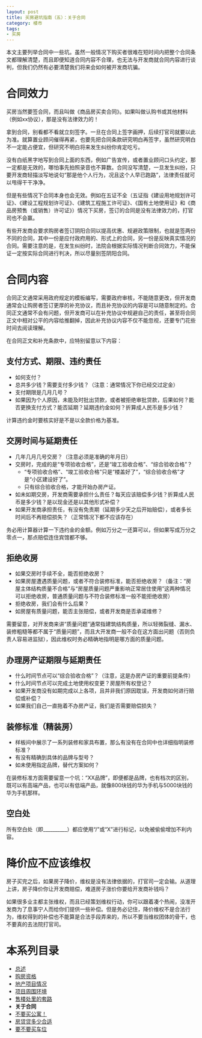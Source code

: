 ```yaml
---
layout: post
title: 买房避坑指南（五）：关于合同
category: 楼市
tags:
- 买房
---
```

本文主要列举合同中一些坑。虽然一般情况下购买者很难在短时间内把整个合同条文都理解清楚，而且即便知道合同内容不合理，也无法与开发商就合同内容进行谈判，但我们仍然有必要清楚我们将来会如何被开发商坑骗。
<!-- more -->

# 合同效力
买房当然要签合同，而且叫做《商品房买卖合同》。如果叫做认购书或其他材料（例如xx协议），那是没有法律效力的！

拿到合同，别看都不看就立刻签字。一旦在合同上签字画押，后续打官司就要以此为准。就算置业顾问催得再紧，也要先把合同条款研究明白再签字，虽然研究明白不一定能占便宜，但研究不明白将来发生纠纷你肯定吃亏。

没有白纸黑字地写到合同上面的东西，例如广告宣传，或者置业顾问口头约定，那一定都是无效的，哪怕事先拍照录音也不算数。合同没写清楚，一旦发生纠纷，只要开发商轻描淡写地说句“那是他个人行为，况且这个人早已跑路”，法律责任就可以甩得干干净净。

但是有些情况下合同本身也会无效。例如在五证不全（五证指《建设用地规划许可证》、《建设工程规划许可证》、《建筑工程施工许可证》、《国有土地使用证》和《商品房预售（或销售）许可证》）情况下买房，签订的合同是没有法律效力的，打官司也不会赢。

有些开发商会要求购房者签订阴阳合同以提高优惠、规避政策限制，也就是签两份不同的合同，其中一份是应付政府用的、形式上的合同，另一份是反映真实情况的合同。需要注意的是，在发生纠纷时，法院会根据实际情况判断合同效力，不能保证一定按实际合同进行判决，所以尽量别签阴阳合同。

# 合同内容
合同正文通常采用政府规定的模板编写，需要政府审核，不能随意更改，但开发商通常会让购房者签订更厚的补充协议，而且补充协议的内容是可以随意制定的。合同正文通常不会有问题，但开发商可以在补充协议中规避自己的责任，甚至将合同正文中相对公平的内容给推翻掉，因此补充协议内容不仅不能忽视，还要专门花些时间去阅读理解。

在合同正文和补充条款中，应特别留意以下内容：

## 支付方式、期限、违约责任

* 如何支付？
* 总共多少钱？需要支付多少钱？（注意：通常情况下你已经交过定金）
* 支付期限是几月几号？
* 如果因为个人原因，未能及时批出贷款，或者被拒绝审批贷款，后果如何？能否更换支付方式？能否延期？延期违约金如何？折算成人民币是多少钱？

计算违约金时要核实好是不是以全款价格为基准。

## 交房时间与延期责任

* 几年几月几号交房？（注意必须是准确的年月日）
* 交房时，完成的是“专项验收合格”，还是“竣工验收合格”、“综合验收合格”？
    * “专项验收合格”、“竣工验收合格”只是“楼盖好了”，“综合验收合格”才是“小区建设好了”。
    * 只有综合验收合格，才能开始办房产证。
* 如未如期交房，开发商需要承担什么责任？每天应该赔偿多少钱？折算成人民币是多少钱？是以现金还是以其他形式补偿？
* 如果开发商承担责任，有没有免责期（延期多少天之后开始赔偿），或者多长时间后不再赔偿损失？（正常情况下都不应该存在）

务必用计算器计算一下违约金的金额。例如万分之一还算可以，但如果写成万分之零点一，那点赔偿连住宾馆都不够。

## 拒绝收房

* 如果交房时手续不全，能否拒绝收房？
* 如果房屋遭遇质量问题，或者不符合装修标准，能否拒绝收房？（备注：“房屋主体结构质量不合格”与“房屋质量问题严重影响正常居住使用”这两种情况可以拒绝收房，普通质量问题与不符合装修标准一般不能拒绝收房）
* 拒绝收房，我们会有什么后果？
* 如房屋有质量问题，能否主张赔偿，或者开发商是否承诺维修？

需要留意，对开发商来讲“质量问题”通常指建筑结构质量，所以轻微裂缝、漏水、装修粗糙等都不属于“质量问题”，而且大开发商一般不会在这方面出问题（否则负责人容易进监狱），因此维权时务必精确地指明是哪方面的质量问题。

## 办理房产证期限与延期责任

* 什么时间节点可以“综合验收合格”？（注意，这是办房产证的重要前提条件）
* 什么时间节点可以完成土地使用权变更？房屋所有权登记？
* 如果开发商没有如期完成以上各项，且并非我们原因耽误，开发商如何进行赔偿或补偿？
* 如果我们自己一直拖着不办房产证，我们是否需要赔偿损失？

## 装修标准（精装房）

* 样板间中展示了一系列装修和家具布置，那么有没有在合同中也详细指明装修标准？
* 有没有精确到具体的品牌与型号？
* 如未使用指定品牌，替代方案如何？

在装修标准方面需要留意一个坑：“XX品牌”，即便都是品牌，也有档次的区别，既可以有高端产品，也可以有低端产品，就像800块钱的华为手机与5000块钱的华为手机那样。

## 空白处
所有空白处（即__________）都应使用“/”或“X”进行标记，以免被偷偷增加不利内容。

# 降价应不应该维权
房子买完之后，如果房子降价，维权是没有法律依据的，打官司一定会输。从道理上讲，房子降价你让开发商赔偿，难道房子涨价你要给开发商补钱吗？

如果很多业主都主张维权，而且已经策划维权行动，你可以跟着凑个热闹，没准开发商为了息事宁人而给你们提供一些补偿。但是务必记住，降价维权不是合法行为，维权得到的补偿也不能算是合法手段弄来的，所以不要当维权团体的骨干，也不要真的去法院打官司。

# 本系列目录

* [总述](/2020/11/22/buy-house-0/)
* [购房资格](/2020/11/29/buy-house-1/)
* [地产项目情况](/2020/12/05/buy-house-2/)
* [项目周围环境](/2020/12/12/buy-house-3/)
* [售楼处里的套路](/2020/12/19/buy-house-4/)
* **关于合同**
* [不要买公寓！](/2020/12/28/buy-house-6/)
* [房贷贷多少合适](/2021/07/12/buy-house-7/)
* [要不要买车位](/2021/08/15/buy-house-8/)
